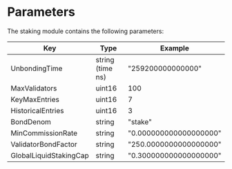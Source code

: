 <!--
order: 8
-->

# Parameters

The staking module contains the following parameters:

| Key                    | Type             | Example                |
| ---------------------- | ---------------- | ---------------------- |
| UnbondingTime          | string (time ns) | "259200000000000"      |
| MaxValidators          | uint16           | 100                    |
| KeyMaxEntries          | uint16           | 7                      |
| HistoricalEntries      | uint16           | 3                      |
| BondDenom              | string           | "stake"                |
| MinCommissionRate      | string           | "0.000000000000000000" |
| ValidatorBondFactor    | string           | "250.0000000000000000" |
| GlobalLiquidStakingCap | string           | "0.300000000000000000" |
